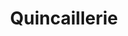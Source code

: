 ---
title: "Quincaillerie"
url: /bamako/quincaillerie-route-de-lacademie/
shop: matériel informatique
---